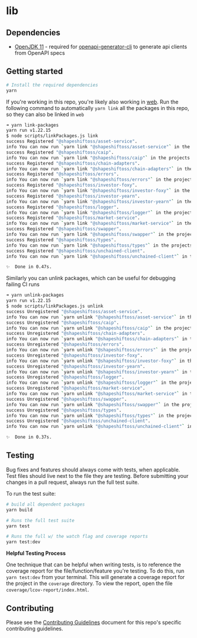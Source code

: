 # lib

## Dependencies

- [OpenJDK 11](https://openjdk.java.net/install/) - required for [openapi-generator-cli](https://openapi-generator.tech/docs/usage#generate) to generate api clients from OpenAPI specs

## Getting started

```bash
# Install the required dependencies
yarn
```

If you're working in this repo, you're likely also working in [web](https://github.com/shapeshift/web). Run the following command to automatically `yarn link` all the packages in this repo, so they can also be linked in `web`

```bash
➜ yarn link-packages
yarn run v1.22.15
$ node scripts/linkPackages.js link
success Registered "@shapeshiftoss/asset-service".
info You can now run `yarn link "@shapeshiftoss/asset-service"` in the projects where you want to use this package and it will be used instead.
success Registered "@shapeshiftoss/caip".
info You can now run `yarn link "@shapeshiftoss/caip"` in the projects where you want to use this package and it will be used instead.
success Registered "@shapeshiftoss/chain-adapters".
info You can now run `yarn link "@shapeshiftoss/chain-adapters"` in the projects where you want to use this package and it will be used instead.
success Registered "@shapeshiftoss/errors".
info You can now run `yarn link "@shapeshiftoss/errors"` in the projects where you want to use this package and it will be used instead.
success Registered "@shapeshiftoss/investor-foxy".
info You can now run `yarn link "@shapeshiftoss/investor-foxy"` in the projects where you want to use this package and it will be used instead.
success Registered "@shapeshiftoss/investor-yearn".
info You can now run `yarn link "@shapeshiftoss/investor-yearn"` in the projects where you want to use this package and it will be used instead.
success Registered "@shapeshiftoss/logger".
info You can now run `yarn link "@shapeshiftoss/logger"` in the projects where you want to use this package and it will be used instead.
success Registered "@shapeshiftoss/market-service".
info You can now run `yarn link "@shapeshiftoss/market-service"` in the projects where you want to use this package and it will be used instead.
success Registered "@shapeshiftoss/swapper".
info You can now run `yarn link "@shapeshiftoss/swapper"` in the projects where you want to use this package and it will be used instead.
success Registered "@shapeshiftoss/types".
info You can now run `yarn link "@shapeshiftoss/types"` in the projects where you want to use this package and it will be used instead.
success Registered "@shapeshiftoss/unchained-client".
info You can now run `yarn link "@shapeshiftoss/unchained-client"` in the projects where you want to use this package and it will be used instead.

✨  Done in 0.47s.
```

Similarly you can unlink packages, which can be useful for debugging failing CI runs

```bash
➜ yarn unlink-packages
yarn run v1.22.15
$ node scripts/linkPackages.js unlink
success Unregistered "@shapeshiftoss/asset-service".
info You can now run `yarn unlink "@shapeshiftoss/asset-service"` in the projects where you no longer want to use this package.
success Unregistered "@shapeshiftoss/caip".
info You can now run `yarn unlink "@shapeshiftoss/caip"` in the projects where you no longer want to use this package.
success Unregistered "@shapeshiftoss/chain-adapters".
info You can now run `yarn unlink "@shapeshiftoss/chain-adapters"` in the projects where you no longer want to use this package.
success Unregistered "@shapeshiftoss/errors".
info You can now run `yarn unlink "@shapeshiftoss/errors"` in the projects where you no longer want to use this package.
success Unregistered "@shapeshiftoss/investor-foxy".
info You can now run `yarn unlink "@shapeshiftoss/investor-foxy"` in the projects where you no longer want to use this package.
success Unregistered "@shapeshiftoss/investor-yearn".
info You can now run `yarn unlink "@shapeshiftoss/investor-yearn"` in the projects where you no longer want to use this package.
success Unregistered "@shapeshiftoss/logger".
info You can now run `yarn unlink "@shapeshiftoss/logger"` in the projects where you no longer want to use this package.
success Unregistered "@shapeshiftoss/market-service".
info You can now run `yarn unlink "@shapeshiftoss/market-service"` in the projects where you no longer want to use this package.
success Unregistered "@shapeshiftoss/swapper".
info You can now run `yarn unlink "@shapeshiftoss/swapper"` in the projects where you no longer want to use this package.
success Unregistered "@shapeshiftoss/types".
info You can now run `yarn unlink "@shapeshiftoss/types"` in the projects where you no longer want to use this package.
success Unregistered "@shapeshiftoss/unchained-client".
info You can now run `yarn unlink "@shapeshiftoss/unchained-client"` in the projects where you no longer want to use this package.

✨  Done in 0.37s.
```

## Testing

Bug fixes and features should always come with tests, when applicable. Test files should live next to the file they are testing. Before submitting your changes in a pull request, always run the full test suite.

To run the test suite:

```bash
# build all dependent packages
yarn build

# Runs the full test suite
yarn test

# Runs the full w/ the watch flag and coverage reports
yarn test:dev
```

**Helpful Testing Process**

One technique that can be helpful when writing tests, is to reference the coverage report for the file/function/feature you're testing. To do this, run `yarn test:dev` from your terminal. This will generate a coverage report for the project in the `coverage` directory. To view the report, open the file `coverage/lcov-report/index.html`.

## Contributing

Please see the [Contributing Guidelines](CONTRIBUTING.md) document for this repo's specific contributing guidelines.
